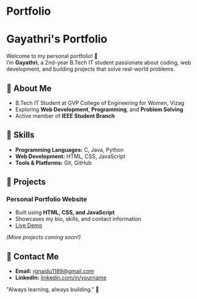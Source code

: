 # Portfolio
# Gayathri's Portfolio

Welcome to my personal portfolio! 🌟  
I’m **Gayathri**, a 2nd-year B.Tech IT student passionate about coding, web development, and building projects that solve real-world problems.

## 🔹 About Me
- B.Tech IT Student at GVP College of Engineering for Women, Vizag  
- Exploring **Web Development**, **Programming**, and **Problem Solving**  
- Active member of **IEEE Student Branch**  

## 🔹 Skills
- **Programming Languages:** C, Java, Python  
- **Web Development:** HTML, CSS, JavaScript  
- **Tools & Platforms:** Git, GitHub  

## 🔹 Projects
### Personal Portfolio Website
- Built using **HTML, CSS, and JavaScript**  
- Showcases my bio, skills, and contact information  
- [Live Demo]( https://rgnaidu.github.io/Portfolio/) 

*(More projects coming soon!)*

## 🔹 Contact Me
- **Email:** rgnaidu1189@gmail.com  
- **LinkedIn:** [linkedin.com/in/yourname](https://www.linkedin.com/in/gayathri-naidu-rekapalli/)  

 "Always learning, always building." 🚀
